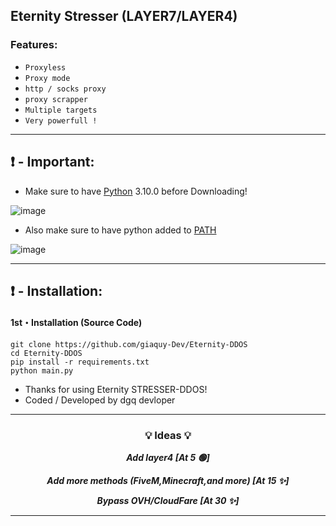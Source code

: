 ## Eternity Stresser (LAYER7/LAYER4)

### Features:

- `Proxyless`
- `Proxy mode`
- `http / socks proxy`
- `proxy scrapper`
- `Multiple targets`
- `Very powerfull !`

-----

## ❗  - Important:
- Make sure to have [Python](https://www.python.org/downloads/) 3.10.0 before Downloading! 

![image](https://user-images.githubusercontent.com/94531396/144041711-9ae57771-8073-4be2-b711-83f04a0c90cc.png)

- Also make sure to have python added to [PATH](https://datatofish.com/add-python-to-windows-path/)

![image](https://user-images.githubusercontent.com/94531396/144043762-62686438-ddf5-40fb-a0a2-d2834daaa660.png)

-----

## ❗  - Installation:
#### 1st・Installation (Source Code)
```
git clone https://github.com/giaquy-Dev/Eternity-DDOS
cd Eternity-DDOS
pip install -r requirements.txt
python main.py
```

- Thanks for using Eternity STRESSER-DDOS!
- Coded / Developed by dgq devloper





-----

### <p align="center">💡 Ideas 💡</p>

<p align="center"><strong><i>Add layer4 [At 5 🟢]</i></strong</p>

<p align="center"><strong><i>Add more methods (FiveM,Minecraft,and more) [At 15 ✨]</i></strong</p>
  
<p align="center"><strong><i>Bypass OVH/CloudFare [At 30 ✨]</i></strong</p>
  
 
-----

  
